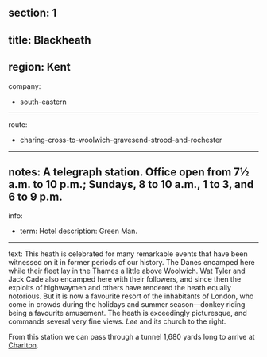 section: 1
----
title: Blackheath
----
region: Kent
----
company:
- south-eastern
----
route:
- charing-cross-to-woolwich-gravesend-strood-and-rochester
----
notes: A telegraph station. Office open from 7½ a.m. to 10 p.m.; Sundays, 8 to 10 a.m., 1 to 3, and 6 to 9 p.m.
----
info:
- term: Hotel
  description: Green Man.
----
text: This heath is celebrated for many remarkable events that have been witnessed on it in former periods of our history. The Danes encamped here while their fleet lay in the Thames a little above Woolwich. Wat Tyler and Jack Cade also encamped here with their followers, and since then the exploits of highwaymen and others have rendered the heath equally notorious. But it is now a favourite resort of the inhabitants of London, who come in crowds during the holidays and summer season—donkey riding being a favourite amusement. The heath is exceedingly picturesque, and commands several very fine views. *Lee* and its church to the right.

From this station we can pass through a tunnel 1,680 yards long to arrive at [Charlton](/stations/charlton).
